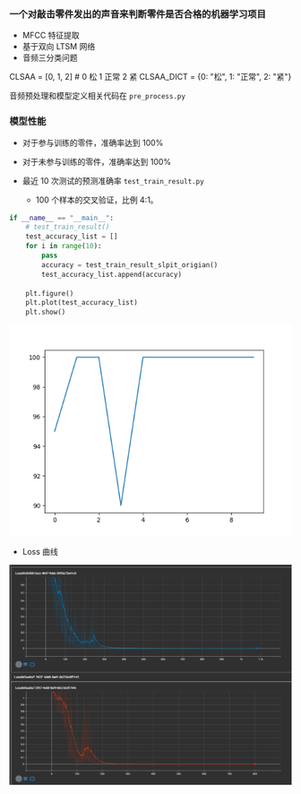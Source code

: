 ### 一个对敲击零件发出的声音来判断零件是否合格的机器学习项目

- MFCC 特征提取
- 基于双向 LTSM 网络
- 音频三分类问题

CLSAA = [0, 1, 2] # 0 松 1 正常 2 紧
CLSAA_DICT = {0: "松", 1: "正常", 2: "紧"}

音频预处理和模型定义相关代码在 `pre_process.py`

### 模型性能

- 对于参与训练的零件，准确率达到 100%
- 对于未参与训练的零件，准确率达到 100%

- 最近 10 次测试的预测准确率 `test_train_result.py`
  - 100 个样本的交叉验证，比例 4:1。

```python
if __name__ == "__main__":
    # test_train_result()
    test_accuracy_list = []
    for i in range(10):
        pass
        accuracy = test_train_result_slpit_origian()
        test_accuracy_list.append(accuracy)

    plt.figure()
    plt.plot(test_accuracy_list)
    plt.show()
```

![alt text](predict-10.png)

- Loss 曲线

![alt text](images/README/image.png)

<!-- - 模型结构 -->

<!-- ![alt text](audio_classifier.png) -->
